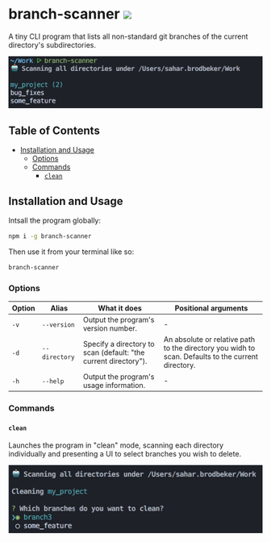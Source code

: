 # branch-scanner [![](https://img.shields.io/npm/v/branch-scanner.svg?colorA=cb3837&colorB=474a50)](https://www.npmjs.com/package/branch-scanner)

A tiny CLI program that lists all non-standard git branches of the current directory's subdirectories.

![screenshot](./docs/screenshot.png)

## Table of Contents

- [Installation and Usage](#installation-and-usage)
    * [Options](#options)
    * [Commands](#commands)
        * [`clean`](#clean)

## Installation and Usage

Intsall the program globally:
```sh
npm i -g branch-scanner
```

Then use it from your terminal like so:
```sh
branch-scanner
```

### Options

| Option | Alias | What it does | Positional arguments |
|----------|----------|----------|--------------------|
| `-v` | `--version` | Output the program's version number. | - |
| `-d` | `--directory` | Specify a directory to scan (default: "the current directory"). | An absolute or relative path to the directory you widh to scan. Defaults to the current directory. |
| `-h` | `--help` | Output the program's usage information. | - |

### Commands

#### `clean`

Launches the program in "clean" mode, scanning each directory individually and presenting a UI to select branches you wish to delete.

![screenshot](./docs/clean_screenshot.png)
